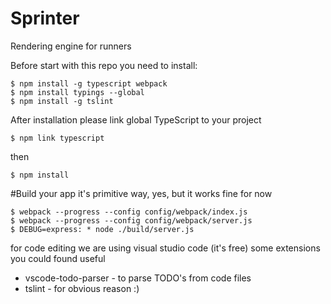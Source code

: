 # Sprinter
Rendering engine for runners

Before start with this repo you need to install:
```
$ npm install -g typescript webpack
$ npm install typings --global
$ npm install -g tslint
```

After installation please link global TypeScript to your project

```
$ npm link typescript
```

then
```
$ npm install
```

#Build your app
it's primitive way, yes, but it works fine for now
```
$ webpack --progress --config config/webpack/index.js
$ webpack --progress --config config/webpack/server.js
$ DEBUG=express: * node ./build/server.js
```

for code editing we are using visual studio code (it's free)
some extensions you could found useful
* vscode-todo-parser - to parse TODO's from code files
* tslint - for obvious reason :)
